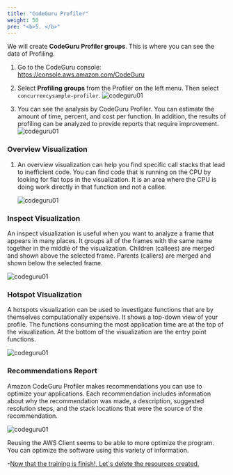 ```yaml
---
title: "CodeGuru Profiler"
weight: 50
pre: "<b>5. </b>"
---
```


We will create **CodeGuru Profiler groups**. This is where you can see the data of Profiling.

1. Go to the CodeGuru console: https://console.aws.amazon.com/CodeGuru


1. Select **Profiling groups** from the Profiler on the left menu. Then select `concurrencysample-profiler`.
    ![codeguru01](/images/codeguru-profiler-show.png)


1. You can see the analysis by CodeGuru Profiler. You can estimate the amount of time, percent, and cost per function. In addition, the results of profiling can be analyzed to provide reports that require improvement.
    ![codeguru01](/images/codeguru-profiler-analytics.png)

### Overview Visualization

1. An overview visualization can help you find specific call stacks that lead to inefficient code. You can find code that is running on the CPU by looking for flat tops in the visualization. It is an area where the CPU is doing work directly in that function and not a callee.


   ![codeguru01](/images/codeprofiler-cpu-zoom.png)


### Inspect Visualization

An inspect visualization is useful when you want to analyze a frame that appears in many places. It groups all of the frames with the same name together in the middle of the visualization. Children (callees) are merged and shown above the selected frame. Parents (callers) are merged and shown below the selected frame.


   ![codeguru01](/images/codeprofiler-inspect.png)

### Hotspot Visualization

A hotspots visualization can be used to investigate functions that are by themselves computationally expensive. It shows a top-down view of your profile. The functions consuming the most application time are at the top of the visualization. At the bottom of the visualization are the entry point functions.

   ![codeguru01](/images/codeprofiler-hotspots.png)

### Recommendations Report

Amazon CodeGuru Profiler makes recommendations you can use to optimize your applications. Each recommendation includes information about why the recommendation was made, a description, suggested resolution steps, and the stack locations that were the source of the recommendation.

   ![codeguru01](/images/profiler-report.png)

Reusing the AWS Client seems to be able to more optimize the program.
You can optimize the software using this variety of information.

-[Now that the training is finish!, Let`s delete the resources created.](/en/cleanup)    